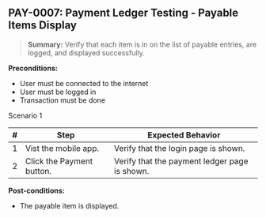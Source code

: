 ## **PAY-0007:** Payment Ledger Testing - Payable Items Display

> **Summary:** Verify that each item is in on the list of payable entries, are logged, and displayed successfully. <br>

**Preconditions:**

- User must be connected to the internet
- User must be logged in
- Transaction must be done

Scenario 1

| \#  | Step                      | Expected Behavior                             |
| --- | ------------------------- | --------------------------------------------- |
| 1   | Vist the mobile app.      | Verify that the login page is shown.          |
| 2   | Click the Payment button. | Verify that the payment ledger page is shown. |

**Post-conditions:**

- The payable item is displayed.
